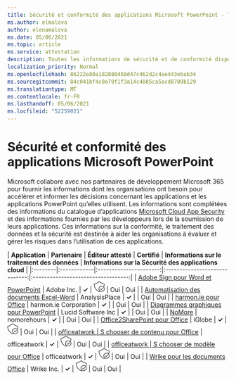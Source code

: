 ```yaml
---
title: Sécurité et conformité des applications Microsoft PowerPoint - Toutes les applications
ms.author: elmalova
author: elenamalova
ms.date: 05/06/2021
ms.topic: article
ms.service: attestation
description: Toutes les informations de sécurité et de conformité disponibles pour toutes les applications Microsoft PowerPoint.
localization_priority: Normal
ms.openlocfilehash: 86222e80a182880468d47c462d2c4ae443ebab34
ms.sourcegitcommit: 84c041bf4c0e79f1f3a14c4885ca5acd8709b129
ms.translationtype: MT
ms.contentlocale: fr-FR
ms.lasthandoff: 05/06/2021
ms.locfileid: "52259021"
---
```

# <a name="microsoft-powerpoint-app-security-and-compliance"></a>Sécurité et conformité des applications Microsoft PowerPoint

Microsoft collabore avec nos partenaires de développement Microsoft 365 pour fournir les informations dont les organisations ont besoin pour accélérer et informer les décisions concernant les applications et les applications PowerPoint qu’elles utilisent. Les informations sont complétées des informations du catalogue d’applications [Microsoft Cloud App Security](https://www.microsoft.com/en-us/enterprise-mobility-security/cloud-app-security) et des informations fournies par les développeurs lors de la soumission de leurs applications. Ces informations sur la conformité, le traitement des données et la sécurité est destinée à aider les organisations à évaluer et gérer les risques dans l’utilisation de ces applications.

| **Application** | **Partenaire** | **Éditeur attesté** | **Certifié** | **Informations sur le traitement des données** | **Informations sur la Sécurité des applications cloud** |
|:--------|:------------|:----------------------:|:-----------------------------:|:----------------------------------:|
| [Adobe Sign pour Word et PowerPoint](./adobe-inc-sign-for-word-and-powerpoint.md) | Adobe Inc. | **✓** | <img alt="Certified application badge" src="../media/certified-badge.png" height="25" width="25" /> | Oui | Oui |
| [Automatisation des documents Excel-Word](./analysisplace-excel-to-word-document-automation.md) | AnalysisPlace | **✓** |  | Oui | Oui |
| [harmon.ie pour Office](./harmonie-corporation-for-office.md) | harmon.ie Corporation | **✓** |  | Oui | Oui |
| [Diagrammes graphiques pour PowerPoint](./lucid-software-inc-lucidchart-diagrams-for-powerpoint.md) | Lucid Software Inc | **✓** |  | Oui | Oui |
| [NoMore](./nomorehours-nomore.md) | nomorehours | **✓** |  | Oui | Oui |
| [Office2SharePoint pour Office](./iglobe-office2sharepoint-for-office.md) | iGlobe | **✓** | <img alt="Certified application badge" src="../media/certified-badge.png" height="25" width="25" /> | Oui | Oui |
| [officeatwork | S chooser de contenu pour Office](./officeatwork-officeatworkcontent-chooser-for-office.md) | officeatwork | **✓** | <img alt="Certified application badge" src="../media/certified-badge.png" height="25" width="25" /> | Oui | Oui |
| [officeatwork | S chooser de modèle pour Office](./officeatwork-officeatworktemplate-chooser-for-office.md) | officeatwork | **✓** | <img alt="Certified application badge" src="../media/certified-badge.png" height="25" width="25" /> | Oui | Oui |
| [Wrike pour les documents Office](./wrike-inc-for-office-documents.md) | Wrike Inc. | **✓** | <img alt="Certified application badge" src="../media/certified-badge.png" height="25" width="25" /> | Oui | Oui |
